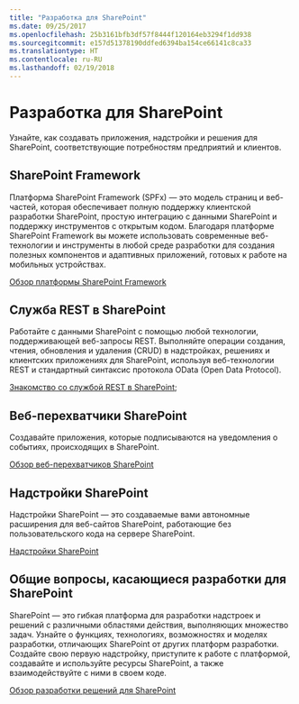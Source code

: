 ```yaml
---
title: "Разработка для SharePoint"
ms.date: 09/25/2017
ms.openlocfilehash: 25b3161bfb3df57f8444f120164eb3294f1dd938
ms.sourcegitcommit: e157d51378190ddfed6394ba154ce66141c8ca33
ms.translationtype: HT
ms.contentlocale: ru-RU
ms.lasthandoff: 02/19/2018
---
```

# <a name="sharepoint-development"></a>Разработка для SharePoint

Узнайте, как создавать приложения, надстройки и решения для SharePoint, соответствующие потребностям предприятий и клиентов.

## <a name="sharepoint-framework"></a>SharePoint Framework

Платформа SharePoint Framework (SPFx) — это модель страниц и веб-частей, которая обеспечивает полную поддержку клиентской разработки SharePoint, простую интеграцию с данными SharePoint и поддержку инструментов с открытым кодом. Благодаря платформе SharePoint Framework вы можете использовать современные веб-технологии и инструменты в любой среде разработки для создания полезных компонентов и адаптивных приложений, готовых к работе на мобильных устройствах.

[Обзор платформы SharePoint Framework](spfx/sharepoint-framework-overview.md)

## <a name="sharepoint-rest-service"></a>Служба REST в SharePoint

Работайте с данными SharePoint с помощью любой технологии, поддерживающей веб-запросы REST. Выполняйте операции создания, чтения, обновления и удаления (CRUD) в надстройках, решениях и клиентских приложениях для SharePoint, используя веб-технологии REST и стандартный синтаксис протокола OData (Open Data Protocol).

[Знакомство со службой REST в SharePoint](sp-add-ins/get-to-know-the-sharepoint-rest-service.md);

## <a name="sharepoint-webhooks"></a>Веб-перехватчики SharePoint

Создавайте приложения, которые подписываются на уведомления о событиях, происходящих в SharePoint.

[Обзор веб-перехватчиков SharePoint](apis/webhooks/overview-sharepoint-webhooks.md)

## <a name="sharepoint-add-ins"></a>Надстройки SharePoint

Надстройки SharePoint — это создаваемые вами автономные расширения для веб-сайтов SharePoint, работающие без пользовательского кода на сервере SharePoint.

[Надстройки SharePoint](sp-add-ins/sharepoint-add-ins.md)

## <a name="sharepoint-general-development"></a>Общие вопросы, касающиеся разработки для SharePoint

SharePoint — это гибкая платформа для разработки надстроек и решений с различными областями действия, выполняющих множество задач. Узнайте о функциях, технологиях, возможностях и моделях разработки, отличающих SharePoint от других платформ разработки. Создайте свою первую надстройку, приступите к работе с платформой, создавайте и используйте ресурсы SharePoint, а также взаимодействуйте с ними в своем коде.

[Обзор разработки решений для SharePoint](general-development/sharepoint-development-overview.md)
